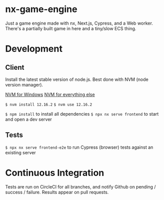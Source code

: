 # nx-game-engine

Just a game engine made with nx, Next.js, Cypress, and a Web worker. There's a partially built game in here and a tiny/slow ECS thing.

# Development

## Client

Install the latest stable version of node.js. Best done with NVM (node version manager).

[NVM for Windows](https://github.com/coreybutler/nvm-windows)
[NVM for everything else](https://github.com/creationix/nvm)

`$ nvm install 12.16.2`
`$ nvm use 12.16.2`

`$ npm install` to install all dependencies
`$ npx nx serve frontend` to start and open a dev server

## Tests

`$ npx nx serve frontend-e2e` to run Cypress (browser) tests against an existing server

# Continuous Integration

Tests are run on CircleCI for all branches, and notify Github on
pending / success / failure. Results appear on pull requests.
